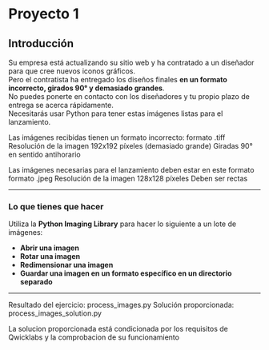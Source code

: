 # Proyecto 1

## Introducción

Su empresa está actualizando su sitio web y ha contratado a un diseñador para que cree nuevos iconos gráficos.  
Pero el contratista ha entregado los diseños finales **en un formato incorrecto, girados 90° y demasiado grandes**.  
No puedes ponerte en contacto con los diseñadores y tu propio plazo de entrega se acerca rápidamente.  
Necesitarás usar Python para tener estas imágenes listas para el lanzamiento.

Las imágenes recibidas tienen un formato incorrecto:
formato .tiff
Resolución de la imagen 192x192 píxeles (demasiado grande)
Giradas 90° en sentido antihorario

Las imágenes necesarias para el lanzamiento deben estar en este formato
formato .jpeg
Resolución de la imagen 128x128 píxeles
Deben ser rectas

---

### Lo que tienes que hacer

Utiliza la **Python Imaging Library** para hacer lo siguiente a un lote de imágenes:

- **Abrir una imagen**
- **Rotar una imagen**
- **Redimensionar una imagen**
- **Guardar una imagen en un formato específico en un directorio separado**

---

Resultado del ejercicio: process_images.py
Solución proporcionada: process_images_solution.py

La solucion proporcionada está condicionada por los requisitos de Qwicklabs y la comprobacion de su funcionamiento
